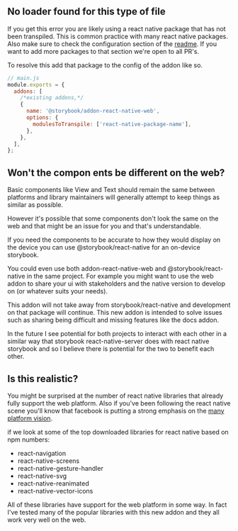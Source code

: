 ## No loader found for this type of file

If you get this error you are likely using a react native package that has not been transpiled. This is common practice with
many react native packages. Also make sure to check the configuration section of the [readme](https://github.com/storybookjs/addon-react-native-web/blob/main/README.md#configuring-popular-libraries). If you want to add more packages to that section we're open to all PR's.

To resolve this add that package to the config of the addon like so.

```js
// main.js
module.exports = {
  addons: [
    /*existing addons,*/
    {
      name: '@storybook/addon-react-native-web',
      options: {
        modulesToTranspile: ['react-native-package-name'],
      },
    },
  ],
};
```

## Won't the compon ents be different on the web?

Basic components like View and Text should remain the same between platforms and library maintainers will generally attempt to keep things as similar as possible.

However it's possible that some components don't look the same on the web and that might be an issue for you and that's understandable.

If you need the components to be accurate to how they would display on the device you can use @storybook/react-native for an on-device storybook.

You could even use both addon-react-native-web and @storybook/react-native in the same project. For example you might want to use the web addon to share your ui with stakeholders and the native version to develop on (or whatever suits your needs).

This addon will not take away from storybook/react-native and development on that package will continue. This new addon is intended to solve issues such as sharing being difficult and missing features like the docs addon.

In the future I see potential for both projects to interact with each other in a similar way that storybook react-native-server does with react native storybook and so I believe there is potential for the two to benefit each other.

## Is this realistic?

You might be surprised at the number of react native libraries that already fully support the web platform. Also if you've been following the react native scene you'll know that facebook is putting a strong emphasis on the
[many platform vision](https://reactnative.dev/blog/2021/08/26/many-platform-vision).

if we look at some of the top downloaded libraries for react native based on npm numbers:

- react-navigation
- react-native-screens
- react-native-gesture-handler
- react-native-svg
- react-native-reanimated
- react-native-vector-icons

All of these libraries have support for the web platform in some way. In fact I've tested many of the popular libraries with this new addon and they all work very well on the web.
